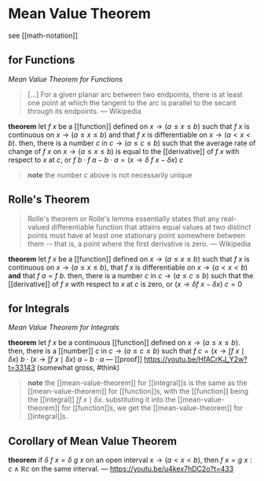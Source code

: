 # Mean Value Theorem

see [[math-notation]]

## for Functions

_Mean Value Theorem for Functions_

> [...] For a given planar arc between two endpoints, there is at least one point at which the tangent to the arc is parallel to the secant through its endpoints. &mdash; Wikipedia

**theorem** let $f\ x$ be a [[function]] defined on $x \rightarrow (a \le x \le b)$ such that $f\ x$ is continuous on $x \rightarrow (a \le x \le b)$ and that $f\ x$ is differentiable on $x \rightarrow (a < x < b)$. then, there is a number $c$ in $c \rightarrow (a \le c \le b)$ such that the average rate of change of $f\ x$ on $x \rightarrow (a \le x \le b)$ is equal to the [[derivative]] of $f\ x$ with respect to $x$ at $c$, or $f\ b \cdot f\ a - b \cdot a = (x \rightarrow \delta\ f\ x - \delta x)\ c$

> **note** the number $c$ above is not necessarily unique

## Rolle's Theorem

> Rolle's theorem or Rolle's lemma essentially states that any real-valued differentiable function that attains equal values at two distinct points must have at least one stationary point somewhere between them -- that is, a point where the first derivative is zero. &mdash; Wikipedia

**theorem** let $f\ x$ be a [[function]] defined on $x \rightarrow (a \le x \le b)$ such that $f\ x$ is continuous on $x \rightarrow (a \le x \le b)$, that $f\ x$ is differentiable on $x \rightarrow (a < x < b)$ **and** that $f\ a = f\ b$. then, there is a number $c$ in $c \rightarrow (a \le c \le b)$ such that the [[derivative]] of $f\ x$ with respect to $x$ at $c$ is zero, or $(x \rightarrow \delta f\ x - \delta x)\ c = 0$

## for Integrals

_Mean Value Theorem for Integrals_

**theorem** let $f\ x$ be a continuous [[function]] defined on $x \rightarrow (a \le x \le b)$. then, there is a [[number]] $c$ in $c \rightarrow (a \le c \le b)$ such that $f\ c = (x \rightarrow \int f\ x \mid \delta x)\ b \cdot (x \rightarrow \int f\ x \mid \delta x)\ a - b \cdot a$ &mdash; [[proof]] <https://youtu.be/HfACrKJ_Y2w?t=33143> (somewhat gross, #think)

> **note** the [[mean-value-theorem]] for [[integral]]s is the same as the [[mean-value-theorem]] for [[function]]s, with the [[function]] being the [[integral]] $\int f\ x \mid \delta x$. substituting it into the [[mean-value-theorem]] for [[function]]s, we get the [[mean-value-theorem]] for [[integral]]s.

## Corollary of Mean Value Theorem

**theorem** if $\delta\ f\ x = \delta\ g\ x$ on an open interval $x \rightarrow (a < x < b)$, then $f\ x = g\ x : c \land \mathbb R c$ on the same interval. &mdash; <https://youtu.be/u4kex7hDC2o?t=433>
